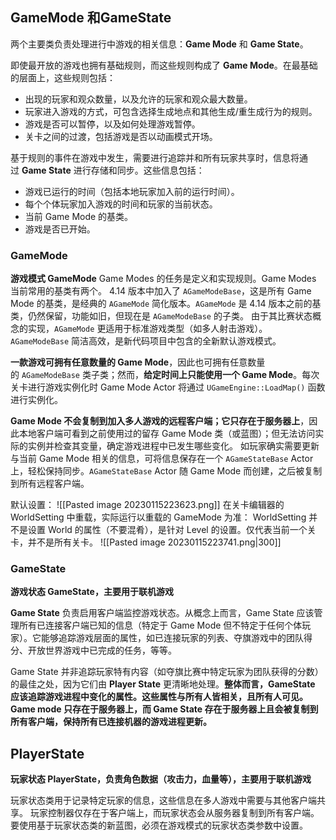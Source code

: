 
## GameMode 和GameState
两个主要类负责处理进行中游戏的相关信息：**Game Mode** 和 **Game State**。

即使最开放的游戏也拥有基础规则，而这些规则构成了 **Game Mode**。在最基础的层面上，这些规则包括：
- 出现的玩家和观众数量，以及允许的玩家和观众最大数量。
- 玩家进入游戏的方式，可包含选择生成地点和其他生成/重生成行为的规则。
- 游戏是否可以暂停，以及如何处理游戏暂停。
- 关卡之间的过渡，包括游戏是否以动画模式开场。
    

基于规则的事件在游戏中发生，需要进行追踪并和所有玩家共享时，信息将通过 **Game State** 进行存储和同步。这些信息包括：
- 游戏已运行的时间（包括本地玩家加入前的运行时间）。
- 每个个体玩家加入游戏的时间和玩家的当前状态。
- 当前 Game Mode 的基类。
- 游戏是否已开始。

### GameMode
**游戏模式 GameMode**
Game Modes 的任务是定义和实现规则。Game Modes 当前常用的基类有两个。
4.14 版本中加入了 `AGameModeBase`，这是所有 Game Mode 的基类，是经典的 `AGameMode` 简化版本。`AGameMode` 是 4.14 版本之前的基类，仍然保留，功能如旧，但现在是 `AGameModeBase` 的子类。
由于其比赛状态概念的实现，`AGameMode` 更适用于标准游戏类型（如多人射击游戏）。
`AGameModeBase` 简洁高效，是新代码项目中包含的全新默认游戏模式。

**一款游戏可拥有任意数量的 Game Mode**，因此也可拥有任意数量的 `AGameModeBase` 类子类；然而，**给定时间上只能使用一个 Game Mode**。每次关卡进行游戏实例化时 Game Mode Actor 将通过 `UGameEngine::LoadMap()` 函数进行实例化。

**Game Mode 不会复制到加入多人游戏的远程客户端；它只存在于服务器上**，因此本地客户端可看到之前使用过的留存 Game Mode 类（或蓝图）；但无法访问实际的实例并检查其变量，确定游戏进程中已发生哪些变化。
如玩家确实需要更新与当前 Game Mode 相关的信息，可将信息保存在一个 `AGameStateBase` Actor 上，轻松保持同步。`AGameStateBase` Actor 随 Game Mode 而创建，之后被复制到所有远程客户端。

默认设置：
![[Pasted image 20230115223623.png]]
在关卡编辑器的 WorldSetting 中重载，实际运行以重载的 GameMode 为准：
WorldSetting 并不是设置 World 的属性（不要混肴），是针对 Level 的设置。仅代表当前一个关卡，并不是所有关卡。
![[Pasted image 20230115223741.png|300]]

### GameState
**游戏状态 GameState，主要用于联机游戏**

**Game State** 负责启用客户端监控游戏状态。从概念上而言，Game State 应该管理所有已连接客户端已知的信息（特定于 Game Mode 但不特定于任何个体玩家）。它能够追踪游戏层面的属性，如已连接玩家的列表、夺旗游戏中的团队得分、开放世界游戏中已完成的任务，等等。

Game State 并非追踪玩家特有内容（如夺旗比赛中特定玩家为团队获得的分数）的最佳之处，因为它们由 **Player State** 更清晰地处理。**整体而言，GameState 应该追踪游戏进程中变化的属性。这些属性与所有人皆相关，且所有人可见。** 
**Game mode 只存在于服务器上，而 Game State 存在于服务器上且会被复制到所有客户端，保持所有已连接机器的游戏进程更新。**

## PlayerState
**玩家状态 PlayerState，负责角色数据（攻击力，血量等），主要用于联机游戏**

玩家状态类用于记录特定玩家的信息，这些信息在多人游戏中需要与其他客户端共享。
玩家控制器仅存在于客户端上，而玩家状态会从服务器复制到所有客户端。
要使用基于玩家状态类的新蓝图，必须在游戏模式的玩家状态类参数中设置。

